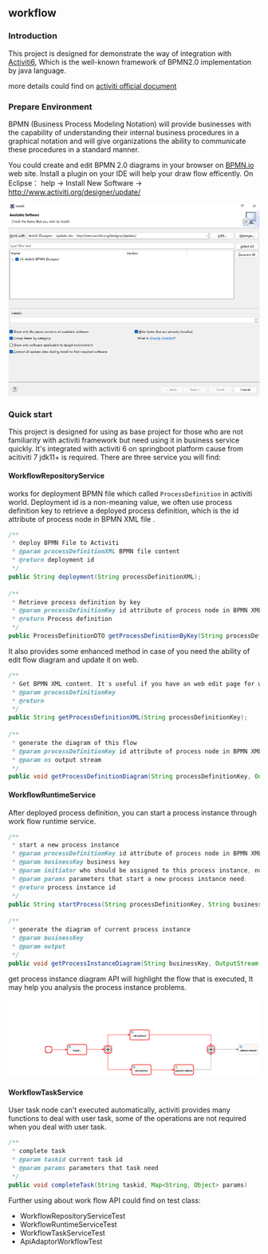 ## workflow
### Introduction
This project is designed for demonstrate the way of integration with [Activiti6](https://www.activiti.org/), Which is the well-known framework of BPMN2.0 implementation by java language.

more details could find  on [activiti official document](https://www.activiti.org/userguide/#_introduction)

### Prepare Environment

BPMN (Business Process Modeling Notation) will provide businesses with the capability of understanding their internal business procedures in a graphical notation and will give organizations the ability to communicate these procedures in a standard manner. 

You could create and edit BPMN 2.0 diagrams in your browser on [BPMN.io](https://demo.bpmn.io/) web site.  Install a plugin on your IDE will help your draw flow efficently. On Eclipse： help -> Install New Software -> http://www.activiti.org/designer/update/

![1](readme_img\1.png)

### Quick start

This project is designed for using as base project for those who are not familiarity with activiti framework but need using it in business service quickly.  It's integrated with activiti 6 on springboot platform cause from acitiviti 7 jdk11+ is required. There are three service you will find: 

#### WorkflowRepositoryService

works for deployment BPMN file which called `ProcessDefinition` in activiti world.  Deployment id is a non-meaning value, we often use process definition key  to retrieve a deployed process definition, which is the id attribute of process node in BPMN XML file .

```java
/**
 * deploy BPMN File to Activiti
 * @param processDefinitionXML BPMN file content
 * @return deployment id
 */
public String deployment(String processDefinitionXML);

/**
 * Retrieve process definition by key 
 * @param processDefinitionKey id attribute of process node in BPMN XML file 
 * @return Process definition
 */
public ProcessDefinitionDTO getProcessDefinitionByKey(String processDefinitionKey);
```

It also provides some enhanced method in case of you need the ability of edit flow diagram and update it on web.

```java
/**
 * Get BPMN XML content, It's useful if you have an web edit page for workflow editing.
 * @param processDefinitionKey
 * @return
 */
public String getProcessDefinitionXML(String processDefinitionKey);

/**
 * generate the diagram of this flow
 * @param processDefinitionKey id attribute of process node in BPMN XML file 
 * @param os output stream
 */
public void getProcessDefinitionDiagram(String processDefinitionKey, OutputStream os);
```

#### WorkflowRuntimeService

After deployed process definition, you can start a process instance through work flow runtime service.

```java
/**
 * start a new process instance
 * @param processDefinitionKey id attribute of process node in BPMN XML file 
 * @param businessKey business key
 * @param initiator who should be assigned to this process instance, null if no one.
 * @param params parameters that start a new process instance need.
 * @return process instance id
 */
public String startProcess(String processDefinitionKey, String businessKey, String initiator, Map<String, Object> params);

/**
 * generate the diagram of current process instance
 * @param businessKey
 * @param output
 */
public void getProcessInstanceDiagram(String businessKey, OutputStream output);
```

get process instance diagram API will highlight the flow that is executed, It may help you  analysis the process instance problems.

![2](readme_img\2.png)

#### WorkflowTaskService

User task node can't executed automatically, activiti provides many functions to deal with user task, some of the operations are not required when you deal with user task.

```java
/**
 * complete task
 * @param taskid current task id
 * @param params parameters that task need
 */
public void completeTask(String taskid, Map<String, Object> params)
```

Further using about work flow API could find on test class:

- WorkflowRepositoryServiceTest
- WorkflowRuntimeServiceTest
- WorkflowTaskServiceTest
- ApiAdaptorWorkflowTest
